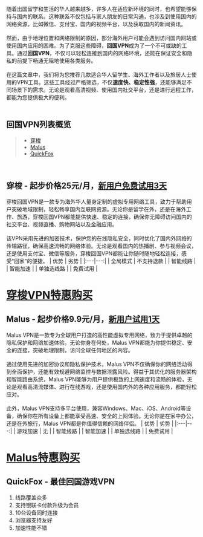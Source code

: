 随着出国留学和生活的华人越来越多，许多人在适应新环境的同时，也希望能够保持与国内的联系。这种联系不仅包括与家人朋友的日常沟通，也涉及到使用国内的网络资源，比如微信、支付宝、国内的视频平台，以及获取国内的新闻资讯。  
<br/>
然而，由于地理位置和网络限制的原因，部分海外用户可能会遇到访问国内网站或使用国内应用的困难。为了克服这些障碍，**回国VPN**成为了一个不可或缺的工具。通过**回国VPN**，不仅可以轻松连接到国内的网络环境，还能在保证安全和隐私的前提下畅通无阻地使用各类服务。  
<br/>
在这篇文章中，我们将为您推荐几款适合华人留学生、海外工作者以及旅居人士使用的VPN工具。这些工具经过严格筛选，不仅**速度快、稳定性强**，还能够满足不同场景下的需求。无论是观看高清视频、使用国内社交平台，还是进行远程工作，都能为您提供极大的便利。  
<br/>
## 回国VPN列表概览
> + [穿梭](https://www.transocks.com/payment?affiliate-code=d4lmldd)
> + [Malus](https://getmalus.com/buy?affid=A323437573F)
> + [QuickFox](https://www.baidu.com/)
<br/>

## 穿梭 - 起步价格25元/月，[新用户免费试用3天](https://www.transocks.com/payment?affiliate-code=d4lmldd)
穿梭回国VPN是一款专为海外华人量身定制的虚拟专用网络工具，致力于帮助用户突破地域限制，轻松畅享国内互联网资源。无论你是留学在外，还是在海外工作、旅游，穿梭回国VPN都能提供快速、稳定的连接，确保你无障碍访问国内的社交平台、视频直播、购物网站以及金融应用。  
<br/>
该VPN采用先进的加密技术，保护您的在线隐私安全，同时优化了国内外网络的传输路径，确保高速流畅的网络体验。无论是观看国内的热播剧、参与视频会议，还是使用支付宝、微信等服务，穿梭回国VPN都能让你随时随地轻松连接，感受“回家”的便捷。
| 优势  | 劣势  |
|:---|---:|
| 全局模式  | 不支持退款  | 
| 智能线路  |
| 智能加速  |
| 单独选线路  |
| 免费试用  |

# [穿梭VPN特惠购买](https://www.transocks.com/payment?affiliate-code=d4lmldd)


## Malus - 起步价格9.9元/月，[新用户试用1天](https://getmalus.com/buy?affid=A323437573F)
Malus VPN是一款专为全球用户打造的高性能虚拟专用网络，致力于提供卓越的隐私保护和网络加速体验。无论你身在何处，Malus VPN都能为你提供稳定、安全的连接，突破地理限制，访问全球任何地区的内容。
<br/>  
通过使用先进的加密协议和隐私保护技术，Malus VPN不仅确保你的网络活动得到全面保护，还能有效规避网络监控与数据泄露风险。得益于其优化的服务器架构和智能路由系统，Malus VPN能够为用户提供极致的上网速度和流畅的体验，无论是观看高清流媒体、进行在线游戏，还是使用国内外的各种应用服务，都能轻松应对。
<br/>  
此外，Malus VPN支持多平台使用，兼容Windows、Mac、iOS、Android等设备，确保你在所有设备上都能享受高速、安全的上网体验。无论你是在家中办公，还是在外旅行，Malus VPN都是你值得信赖的网络伴侣。
| 优势  | 劣势  |
|:---|---:|
| 游戏加速  | 无  | 
| 智能线路  |
| 智能加速  |
| 单独选线路  |
| 免费试用  |

# [Malus特惠购买](https://getmalus.com/buy?affid=A323437573F)


## QuickFox - 最佳回国游戏VPN
1. 线路覆盖众多
2. 支持银联卡付款升级为会员
3. 10台设备同时连接
4. 浏览器支持友好
5. 加速性能不错
